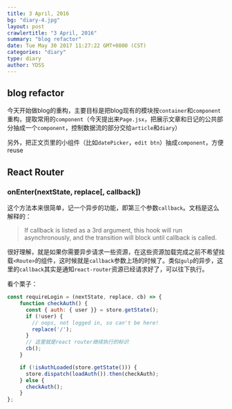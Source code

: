 ```yaml
---
title: 3 April, 2016
bg: "diary-4.jpg"
layout: post
crawlertitle: "3 April, 2016"
summary: "blog refactor"
date: Tue May 30 2017 11:27:22 GMT+0800 (CST)
categories: "diary"
type: diary
author: YDSS
---
```


## blog refactor

今天开始做blog的重构，主要目标是把blog现有的模块按`container`和`component`重构，提取常用的`component`（今天提出来`Page.jsx`，把展示文章和日记的公共部分抽成一个`component`，控制数据流的部分交给`article`和`diary`）

另外，把正文页里的小组件（比如`datePicker`，`edit btn`）抽成`component`，方便reuse

## React Router

### onEnter(nextState, replace[, callback])

这个方法本来很简单，记一个异步的功能，即第三个参数`callback`。文档是这么解释的：

> If callback is listed as a 3rd argument, this hook will run asynchronously, and the transition will block until callback is called.

很好理解，就是如果你需要异步请求一些资源，在这些资源加载完成之前不希望挂载`<Route>`的组件，这时候就是`callback`参数上场的时候了。类似`gulp`的异步，这里的`callback`其实是通知`react-router`资源已经请求好了，可以往下执行。

看个栗子：

```js
const requireLogin = (nextState, replace, cb) => {
    function checkAuth() {
      const { auth: { user }} = store.getState();
      if (!user) {
        // oops, not logged in, so can't be here!
        replace('/');
      }
      // 这里就是react router继续执行的标识
      cb();
    }

    if (!isAuthLoaded(store.getState())) {
      store.dispatch(loadAuth()).then(checkAuth);
    } else {
      checkAuth();
    }
};
```